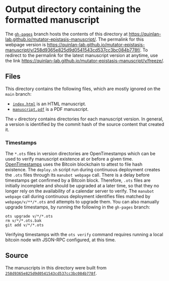 # Output directory containing the formatted manuscript

The [`gh-pages`](https://github.com/quinlan-lab/mutator-epistasis-manuscript/tree/gh-pages) branch hosts the contents of this directory at <https://quinlan-lab.github.io/mutator-epistasis-manuscript/>.
The permalink for this webpage version is <https://quinlan-lab.github.io/mutator-epistasis-manuscript/v/258d9365e825d9d0541543cd537cc3bc084b778f/>.
To redirect to the permalink for the latest manuscript version at anytime, use the link <https://quinlan-lab.github.io/mutator-epistasis-manuscript/v/freeze/>.

## Files

This directory contains the following files, which are mostly ignored on the `main` branch:

+ [`index.html`](index.html) is an HTML manuscript.
+ [`manuscript.pdf`](manuscript.pdf) is a PDF manuscript.

The `v` directory contains directories for each manuscript version.
In general, a version is identified by the commit hash of the source content that created it.

### Timestamps

The `*.ots` files in version directories are OpenTimestamps which can be used to verify manuscript existence at or before a given time.
[OpenTimestamps](https://opentimestamps.org/) uses the Bitcoin blockchain to attest to file hash existence.
The `deploy.sh` script run during continuous deployment creates the `.ots` files through its `manubot webpage` call.
There is a delay before timestamps get confirmed by a Bitcoin block.
Therefore, `.ots` files are initially incomplete and should be upgraded at a later time, so that they no longer rely on the availability of a calendar server to verify.
The `manubot webpage` call during continuous deployment identifies files matched by `webpage/v/**/*.ots` and attempts to upgrade them.
You can also manually upgrade timestamps, by running the following in the `gh-pages` branch:

```shell
ots upgrade v/*/*.ots
rm v/*/*.ots.bak
git add v/*/*.ots
```

Verifying timestamps with the `ots verify` command requires running a local bitcoin node with JSON-RPC configured, at this time.

## Source

The manuscripts in this directory were built from
[`258d9365e825d9d0541543cd537cc3bc084b778f`](https://github.com/quinlan-lab/mutator-epistasis-manuscript/commit/258d9365e825d9d0541543cd537cc3bc084b778f).
